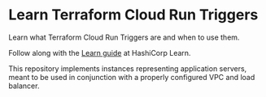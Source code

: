 # Learn Terraform Cloud Run Triggers

Learn what Terraform Cloud Run Triggers are and when to use them.

Follow along with the [Learn guide](https://learn.hashicorp.com/terraform/cloud/run-triggers) at HashiCorp Learn.

This repository implements instances representing application servers, meant to
be used in conjunction with a properly configured VPC and load balancer.
